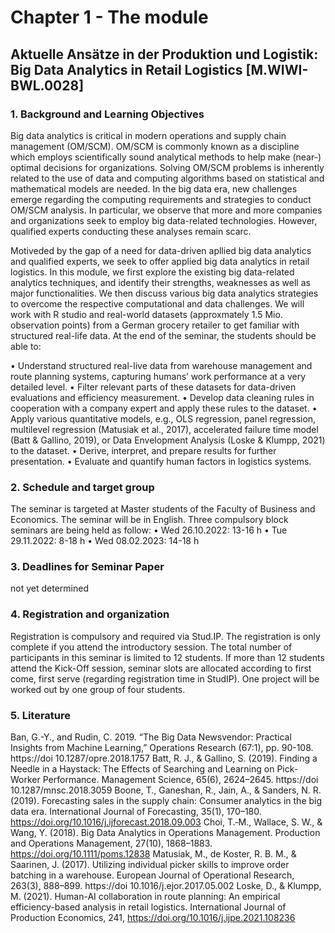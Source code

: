 # Chapter 1 - The module
## Aktuelle Ansätze in der Produktion und Logistik: Big Data Analytics in Retail Logistics [M.WIWI-BWL.0028]

### 1. Background and Learning Objectives

Big data analytics is critical in modern operations and supply chain management (OM/SCM). OM/SCM is commonly known as a discipline which employs scientifically sound analytical methods to help make (near-) optimal decisions for organizations. Solving OM/SCM problems is inherently related to the use of data and computing algorithms based on statistical and mathematical models are needed. In the big data era, new challenges emerge regarding the computing requirements and strategies to conduct OM/SCM analysis. In particular, we observe that more and more companies and organizations seek to employ big data-related technologies. However, qualified experts conducting these analyses remain scarc.

Motiveded by the gap of a need for data-driven apllied big data analytics and qualified experts, we seek to offer applied big data analytics in retail logistics. In this module, we first explore the existing big data-related analytics techniques, and identify their strengths, weaknesses as well as major functionalities. We then discuss various big data analytics strategies to overcome the respective computational and data challenges. We will work with R studio and real-world datasets (approxmately 1.5 Mio. observation points) from a German grocery retailer to get familiar with structured real-life data. At the end of the seminar, the students should be able to:

•	Understand structured real-live data from warehouse management and route planning systems, capturing humans’ work performance at a very detailed level.
•	Filter relevant parts of these datasets for data-driven evaluations and efficiency measurement.
•	Develop data cleaning rules in cooperation with a company expert and apply these rules to the dataset.
•	Apply various quantitative models, e.g., OLS regression, panel regression, multilevel regression (Matusiak et al., 2017), accelerated failure time model (Batt & Gallino, 2019), or Data Envelopment Analysis (Loske & Klumpp, 2021) to the dataset.
•	Derive, interpret, and prepare results for further presentation.
•	Evaluate and quantify human factors in logistics systems.

### 2. Schedule and target group
The seminar is targeted at Master students of the Faculty of Business and Economics. The seminar will be in English. Three compulsory block seminars are being held as follow:
•	Wed 26.10.2022: 13-16 h
•	Tue 29.11.2022: 8-18 h
•	Wed 08.02.2023: 14-18 h

### 3. Deadlines for Seminar Paper
not yet determined

### 4. Registration and organization
Registration is compulsory and required via Stud.IP. The registration is only complete if you attend the introductory session. The total number of participants in this seminar is limited to 12 students. If more than 12 students attend the Kick-Off session, seminar slots are allocated according to first come, first serve (regarding registration time in StudIP). One project will be worked out by one group of four students.

### 5. Literature
Ban, G.-Y., and Rudin, C. 2019. “The Big Data Newsvendor: Practical Insights from Machine Learning,” Operations Research (67:1), pp. 90-108. https://doi 10.1287/opre.2018.1757
Batt, R. J., & Gallino, S. (2019). Finding a Needle in a Haystack: The Effects of Searching and Learning on Pick-Worker Performance. Management Science, 65(6), 2624–2645.  https://doi 10.1287/mnsc.2018.3059
Boone, T., Ganeshan, R., Jain, A., & Sanders, N. R. (2019). Forecasting sales in the supply chain: Consumer analytics in the big data era. International Journal of Forecasting, 35(1), 170–180. https://doi.org/10.1016/j.ijforecast.2018.09.003
Choi, T.‑M., Wallace, S. W., & Wang, Y. (2018). Big Data Analytics in Operations Management. Production and Operations Management, 27(10), 1868–1883. https://doi.org/10.1111/poms.12838
Matusiak, M., de Koster, R. B. M., & Saarinen, J. (2017). Utilizing individual picker skills to improve order batching in a warehouse. European Journal of Operational Research, 263(3), 888–899.  https://doi 10.1016/j.ejor.2017.05.002
Loske, D., & Klumpp, M. (2021). Human-AI collaboration in route planning: An empirical efficiency-based analysis in retail logistics. International Journal of Production Economics, 241, https://doi.org/10.1016/j.ijpe.2021.108236
